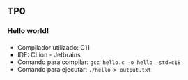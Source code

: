 ## TP0
### Hello world!
####
* Compilador utilizado: C11
* IDE: CLion - Jetbrains
* Comando para compilar: `gcc hello.c -o hello -std=c18`
* Comando para ejecutar: `./hello > output.txt`